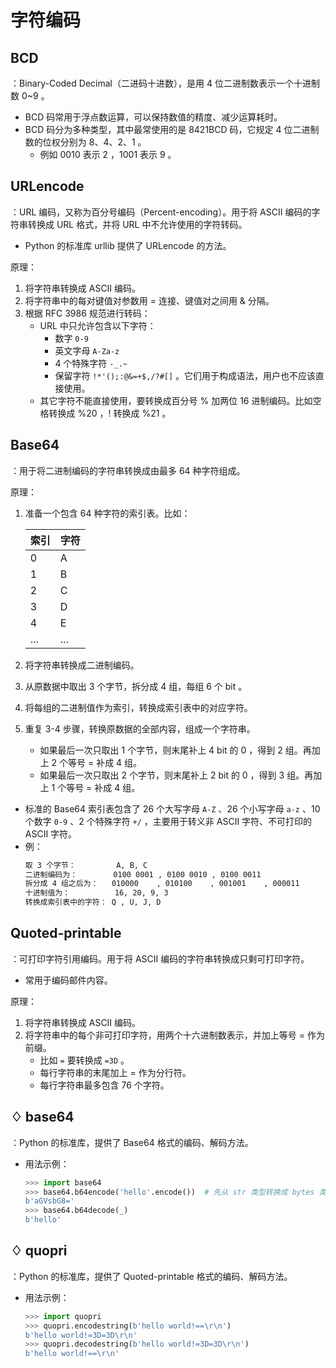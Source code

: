 # 字符编码

## BCD

：Binary-Coded Decimal‎（二进码十进数），是用 4 位二进制数表示一个十进制数 0~9 。
- BCD 码常用于浮点数运算，可以保持数值的精度、减少运算耗时。
- BCD 码分为多种类型，其中最常使用的是 8421BCD 码，它规定 4 位二进制数的位权分别为 8、4、2、1 。
  - 例如 0010 表示 2 ，1001 表示 9 。

## URLencode

：URL 编码，又称为百分号编码（Percent-encoding）。用于将 ASCII 编码的字符串转换成 URL 格式，并将 URL 中不允许使用的字符转码。
- Python 的标准库 urllib 提供了 URLencode 的方法。

原理：
1. 将字符串转换成 ASCII 编码。
2. 将字符串中的每对键值对参数用 = 连接、键值对之间用 & 分隔。
3. 根据 RFC 3986 规范进行转码：
    - URL 中只允许包含以下字符：
      - 数字 `0-9`
      - 英文字母 `A-Za-z`
      - 4 个特殊字符 `-_.~`
      - 保留字符 `!*'();:@&=+$,/?#[]` 。它们用于构成语法，用户也不应该直接使用。
    - 其它字符不能直接使用，要转换成百分号 % 加两位 16 进制编码。比如空格转换成 %20 ，! 转换成 %21 。

## Base64

：用于将二进制编码的字符串转换成由最多 64 种字符组成。

原理：
1. 准备一个包含 64 种字符的索引表。比如：

    索引| 字符
    -|-
    0   |A
    1   |B
    2   |C
    3   |D
    4   |E
    ... |...

2. 将字符串转换成二进制编码。
3. 从原数据中取出 3 个字节，拆分成 4 组，每组 6 个 bit 。
4. 将每组的二进制值作为索引，转换成索引表中的对应字符。
5. 重复 3-4 步骤，转换原数据的全部内容，组成一个字符串。
    - 如果最后一次只取出 1 个字节，则末尾补上 4 bit 的 0 ，得到 2 组。再加上 2 个等号 = 补成 4 组。
    - 如果最后一次只取出 2 个字节，则末尾补上 2 bit 的 0 ，得到 3 组。再加上 1 个等号 = 补成 4 组。


- 标准的 Base64 索引表包含了 26 个大写字母 `A-Z` 、26 个小写字母 `a-z` 、10 个数字 `0-9` 、2 个特殊字符 `+/` ，主要用于转义非 ASCII 字符、不可打印的 ASCII 字符。
- 例：
  ```sh
  取 3 个字节：         A, B, C
  二进制编码为：        0100 0001 , 0100 0010 , 0100 0011
  拆分成 4 组之后为：   010000    , 010100    , 001001    , 000011
  十进制值为：          16, 20, 9, 3
  转换成索引表中的字符： Q , U, J, D
  ```

## Quoted-printable

：可打印字符引用编码。用于将 ASCII 编码的字符串转换成只剩可打印字符。
- 常用于编码邮件内容。

原理：
1. 将字符串转换成 ASCII 编码。
2. 将字符串中的每个非可打印字符，用两个十六进制数表示，并加上等号 = 作为前缀。
    - 比如 `=` 要转换成 `=3D` 。
    - 每行字符串的末尾加上 = 作为分行符。
    - 每行字符串最多包含 76 个字符。

## ♢ base64

：Python 的标准库，提供了 Base64 格式的编码、解码方法。
- 用法示例：
  ```py
  >>> import base64
  >>> base64.b64encode('hello'.encode())  # 先从 str 类型转换成 bytes 类型，再转换成 Base64 编码的 bytes 类型
  b'aGVsbG8='
  >>> base64.b64decode(_)
  b'hello'
  ```

## ♢ quopri

：Python 的标准库，提供了 Quoted-printable 格式的编码、解码方法。
- 用法示例：
  ```py
  >>> import quopri
  >>> quopri.encodestring(b'hello world!==\r\n')
  b'hello world!=3D=3D\r\n'
  >>> quopri.decodestring(b'hello world!=3D=3D\r\n')
  b'hello world!==\r\n'
  ```
